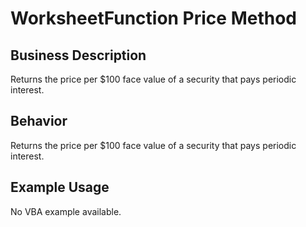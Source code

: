 # WorksheetFunction Price Method

## Business Description
Returns the price per $100 face value of a security that pays periodic interest.

## Behavior
Returns the price per $100 face value of a security that pays periodic interest.

## Example Usage
No VBA example available.
